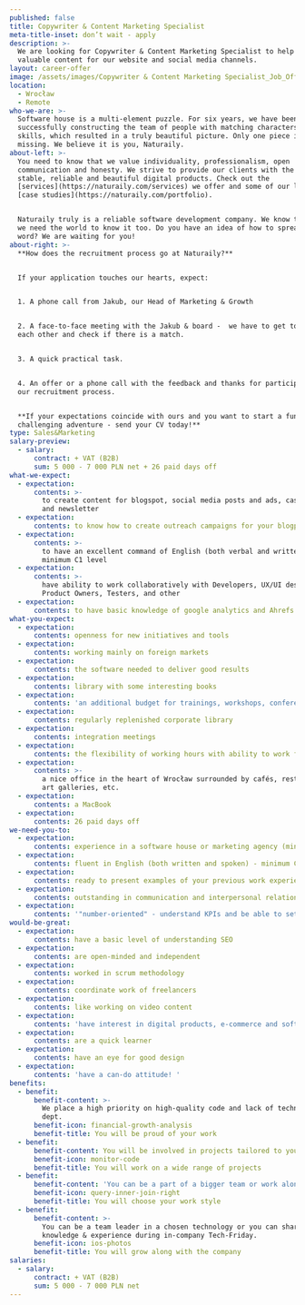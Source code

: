 ```yaml
---
published: false
title: Copywriter & Content Marketing Specialist
meta-title-inset: don’t wait - apply
description: >-
  We are looking for Copywriter & Content Marketing Specialist to help us create
  valuable content for our website and social media channels.
layout: career-offer
image: /assets/images/Copywriter & Content Marketing Specialist_Job_Offer.png
location:
  - Wrocław
  - Remote
who-we-are: >-
  Software house is a multi-element puzzle. For six years, we have been
  successfully constructing the team of people with matching characters and
  skills, which resulted in a truly beautiful picture. Only one piece is
  missing. We believe it is you, Naturaily.
about-left: >-
  You need to know that we value individuality, professionalism, open
  communication and honesty. We strive to provide our clients with the best,
  stable, reliable and beautiful digital products. Check out the
  [services](https://naturaily.com/services) we offer and some of our latest
  [case studies](https://naturaily.com/portfolio).


  Naturaily truly is a reliable software development company. We know that, and
  we need the world to know it too. Do you have an idea of how to spread the
  word? We are waiting for you!
about-right: >-
  **How does the recruitment process go at Naturaily?**


  If your application touches our hearts, expect:


  1. A phone call from Jakub, our Head of Marketing & Growth


  2. A face-to-face meeting with the Jakub & board -  we have to get to know
  each other and check if there is a match.


  3. A quick practical task.


  4. An offer or a phone call with the feedback and thanks for participating in
  our recruitment process.


  **If your expectations coincide with ours and you want to start a fun,
  challenging adventure - send your CV today!**
type: Sales&Marketing
salary-preview:
  - salary:
      contract: + VAT (B2B)
      sum: 5 000 - 7 000 PLN net + 26 paid days off
what-we-expect:
  - expectation:
      contents: >-
        to create content for blogspot, social media posts and ads, case studies
        and newsletter
  - expectation:
      contents: to know how to create outreach campaigns for your blogpost
  - expectation:
      contents: >-
        to have an excellent command of English (both verbal and written) -
        minimum C1 level
  - expectation:
      contents: >-
        have ability to work collaboratively with Developers, UX/UI designers,
        Product Owners, Testers, and other
  - expectation:
      contents: to have basic knowledge of google analytics and Ahrefs (or similar tool)
what-you-expect:
  - expectation:
      contents: openness for new initiatives and tools
  - expectation:
      contents: working mainly on foreign markets
  - expectation:
      contents: the software needed to deliver good results
  - expectation:
      contents: library with some interesting books
  - expectation:
      contents: 'an additional budget for trainings, workshops, conferences, etc.'
  - expectation:
      contents: regularly replenished corporate library
  - expectation:
      contents: integration meetings
  - expectation:
      contents: the flexibility of working hours with ability to work full remotely
  - expectation:
      contents: >-
        a nice office in the heart of Wrocław surrounded by cafés, restaurants,
        art galleries, etc.
  - expectation:
      contents: a MacBook
  - expectation:
      contents: 26 paid days off
we-need-you-to:
  - expectation:
      contents: experience in a software house or marketing agency (minimum 2 years)
  - expectation:
      contents: fluent in English (both written and spoken) - minimum C1 level
  - expectation:
      contents: ready to present examples of your previous work experience
  - expectation:
      contents: outstanding in communication and interpersonal relations
  - expectation:
      contents: '"number-oriented" - understand KPIs and be able to set them out'
would-be-great:
  - expectation:
      contents: have a basic level of understanding SEO
  - expectation:
      contents: are open-minded and independent
  - expectation:
      contents: worked in scrum methodology
  - expectation:
      contents: coordinate work of freelancers
  - expectation:
      contents: like working on video content
  - expectation:
      contents: 'have interest in digital products, e-commerce and software development'
  - expectation:
      contents: are a quick learner
  - expectation:
      contents: have an eye for good design
  - expectation:
      contents: 'have a can-do attitude! '
benefits:
  - benefit:
      benefit-content: >-
        We place a high priority on high-quality code and lack of technical
        dept.
      benefit-icon: financial-growth-analysis
      benefit-title: You will be proud of your work
  - benefit:
      benefit-content: You will be involved in projects tailored to your level of expertise.
      benefit-icon: monitor-code
      benefit-title: You will work on a wide range of projects
  - benefit:
      benefit-content: 'You can be a part of a bigger team or work alone, if you prefer.'
      benefit-icon: query-inner-join-right
      benefit-title: You will choose your work style
  - benefit:
      benefit-content: >-
        You can be a team leader in a chosen technology or you can share your
        knowledge & experience during in-company Tech-Friday.
      benefit-icon: ios-photos
      benefit-title: You will grow along with the company
salaries:
  - salary:
      contract: + VAT (B2B)
      sum: 5 000 - 7 000 PLN net
---
```


